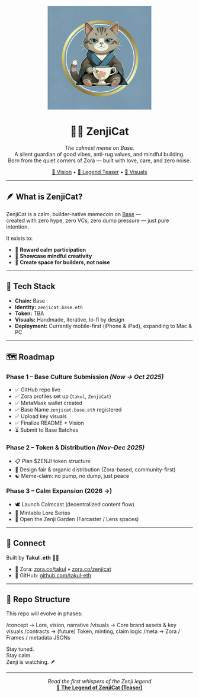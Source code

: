 <p align="center">
  <img src="visuals/zenjicat-key-visual.JPG" width="280" />
</p>

<h1 align="center">🧘‍♂️ ZenjiCat</h1>
<p align="center">
  <i>The calmest meme on Base.</i><br>
  A silent guardian of good vibes, anti-rug values, and mindful building.<br>
  Born from the quiet corners of Zora — built with love, care, and zero noise.
</p>

<p align="center">
  <a href="concept/vision.md">📜 Vision</a> • 
  <a href="concept/lore-teaser.md">🐾 Legend Teaser</a> • 
  <a href="visuals/">🪷 Visuals</a>
</p>

---

## 🪶 What is ZenjiCat?

ZenjiCat is a calm, builder-native memecoin on [Base](https://base.org) —  
created with zero hype, zero VCs, zero dump pressure — just pure intention.  

It exists to:
- 🌱 **Reward calm participation**  
- 🎨 **Showcase mindful creativity**  
- 🧩 **Create space for builders, not noise**

---

## 🧱 Tech Stack

- **Chain:** Base  
- **Identity:** `zenjicat.base.eth`  
- **Token:** TBA  
- **Visuals:** Handmade, iterative, lo-fi by design  
- **Deployment:** Currently mobile-first (iPhone & iPad), expanding to Mac & PC  

---

## 🗺️ Roadmap

### Phase 1 – Base Culture Submission *(Now → Oct 2025)*
- ✅ GitHub repo live  
- ✅ Zora profiles set up (`takul`, `ZenjiCat`)  
- ✅ MetaMask wallet created  
- ✅ Base Name `zenjicat.base.eth` registered  
- ✅ Upload key visuals  
- ✅ Finalize README + Vision  
- ⏳ Submit to Base Batches  

### Phase 2 – Token & Distribution *(Nov–Dec 2025)*
- 📋 Plan $ZENJI token structure  
- 🧭 Design fair & organic distribution (Zora-based, community-first)  
- ☯️ Meme-claim: no pump, no dump, just peace  

### Phase 3 – Calm Expansion (2026 →)
- 🕊️ Launch Calmcast (decentralized content flow)  
- 📖 Mintable Lore Series  
- 🌸 Open the Zenji Garden (Farcaster / Lens spaces)  

---

## 🤝 Connect

Built by **Takul .eth** 🧘‍♂️  
- 🪷 Zora: [zora.co/takul](https://zora.co/takul) • [zora.co/zenjicat](https://zora.co/zenjicat)  
- 🧩 GitHub: [github.com/takul-eth](https://github.com/takul-eth)

---

## 📁 Repo Structure

This repo will evolve in phases:

/concept → Lore, vision, narrative
/visuals → Core brand assets & key visuals
/contracts → (future) Token, minting, claim logic
/meta → Zora / Frames / metadata JSONs


Stay tuned.  
Stay calm.  
Zenji is watching. 🪶

---

<p align="center">
  <i>Read the first whispers of the Zenji legend</i><br>
  <a href="concept/lore-teaser.md"><b>🐾 The Legend of ZenjiCat (Teaser)</b></a>
</p>
